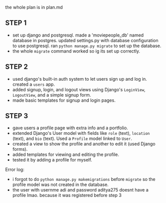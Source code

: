 the whole plan is in plan.md

## STEP 1
- set up django and postgresql. made a 'moviepeople_db' named database in postgres. updated settings.py with database configuration to use postgresql. ran `python manage.py migrate` to set up the database. 
- the whole `migrate` command worked so ig its set up correctly.

## STEP 2
- used django's built-in auth system to let users sign up and log in. created a `users` app.
- added signup, login, and logout views using Django's `LoginView`, `LogoutView`, and a simple signup form.
- made basic templates for signup and login pages.


## STEP 3
- gave users a profile page with extra info and a portfolio.
- extended Django's User model with fields like `role` (text), `location` (text), and `bio` (text). Used a `Profile` model linked to `User`.
- created a view to show the profile and another to edit it (used Django forms).
- added templates for viewing and editing the profile.
- tested it by adding a profile for myself.

Error log:
- i forgot to do `python manage.py makemigrations` before `migrate` so the profile model was not created in the database. 
- the user with usernme adi and password aditya275 doesnt have a profile lmao. because it was registered before step 3


